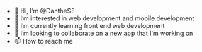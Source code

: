 - 👋 Hi, I’m @DantheSE
- 👀 I’m interested in web development and mobile development
- 🌱 I’m currently learning front end web development
- 💞️ I’m looking to collaborate on a new app that I'm working on
- 📫 How to reach me 

<!---
DantheSE/DantheSE is a ✨ special ✨ repository because its `README.md` (this file) appears on your GitHub profile.
You can click the Preview link to take a look at your changes.
--->
